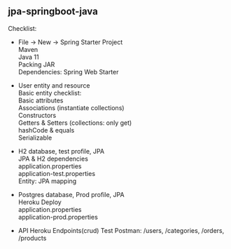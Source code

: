 ## jpa-springboot-java

Checklist:  
- File -> New -> Spring Starter Project  
Maven  
Java 11  
Packing JAR  
Dependencies: Spring Web Starter  

- User entity and resource  
Basic entity checklist:  
Basic attributes  
Associations (instantiate collections)  
Constructors  
Getters & Setters (collections: only get)  
hashCode & equals  
Serializable  

- H2 database, test profile, JPA   
JPA & H2 dependencies  
application.properties  
application-test.properties  
Entity: JPA mapping

- Postgres database, Prod profile, JPA  
Heroku Deploy  
application.properties  
application-prod.properties   

- API Heroku
Endpoints(crud) Test Postman: /users, /categories, /orders, /products
